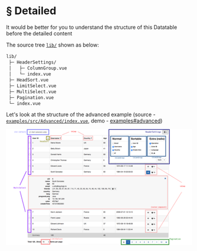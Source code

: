 # § Detailed

It would be better for you to understand the structure of this Datatable before the detailed content

The source tree [`lib/`](https://github.com/OneWayTech/vue2-datatable/tree/master/lib) shown as below:

```
lib/
 ├─ HeaderSettings/
 │   ├─ ColumnGroup.vue
 │   └─ index.vue
 ├─ HeadSort.vue
 ├─ LimitSelect.vue
 ├─ MultiSelect.vue
 ├─ Pagination.vue
 └─ index.vue
```

Let's look at the structure of the advanced example (source - [`examples/src/Advanced/index.vue`](https://github.com/OneWayTech/vue2-datatable/blob/master/examples/src/Advanced/index.vue), demo - [examples#advanced](https://OneWayTech.github.io/vue2-datatable/examples/dist#advanced))

<a href="images/structure.png" target="_blank">
  <img src="images/structure.png" alt="Structure">
</a>
